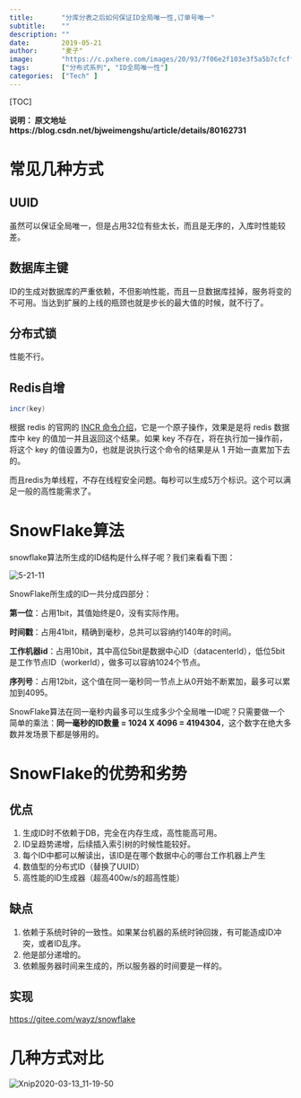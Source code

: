 ```yaml
---
title:       "分库分表之后如何保证ID全局唯一性,订单号唯一"
subtitle:    ""
description: ""
date:        2019-05-21
author:      "麦子"
image:       "https://c.pxhere.com/images/20/93/7f06e2f103e3f5a5b7cfcffaa709-1433419.jpg!d"
tags:        ["分布式系列", "ID全局唯一性"]
categories:  ["Tech" ]
---
```


[TOC]

**说明： 原文地址https://blog.csdn.net/bjweimengshu/article/details/80162731**

# 常见几种方式

## UUID

虽然可以保证全局唯一，但是占用32位有些太长，而且是无序的，入库时性能较差。

## 数据库主键

 ID的生成对数据库的严重依赖，不但影响性能，而且一旦数据库挂掉，服务将变的不可用。当达到扩展的上线的瓶颈也就是步长的最大值的时候，就不行了。

## 分布式锁

性能不行。 

## Redis自增

```java
incr(key)
```

根据 redis 的官网的  [INCR 命令介绍](https://redis.io/commands/incr)，它是一个原子操作，效果是是将 redis 数据库中 key 的值加一并且返回这个结果。如果 key 不存在，将在执行加一操作前，将这个 key 的值设置为0，也就是说执行这个命令的结果是从 1 开始一直累加下去的。

而且redis为单线程，不存在线程安全问题。每秒可以生成5万个标识。这个可以满足一般的高性能需求了。

# SnowFlake算法

snowflake算法所生成的ID结构是什么样子呢？我们来看看下图：

![5-21-11](/img/5-21-11.jpeg)

SnowFlake所生成的ID一共分成四部分：

**第一位**：占用1bit，其值始终是0，没有实际作用。

**时间戳**：占用41bit，精确到毫秒，总共可以容纳约140年的时间。

**工作机器id**：占用10bit，其中高位5bit是数据中心ID（datacenterId），低位5bit是工作节点ID（workerId），做多可以容纳1024个节点。

**序列号**：占用12bit，这个值在同一毫秒同一节点上从0开始不断累加，最多可以累加到4095。

SnowFlake算法在同一毫秒内最多可以生成多少个全局唯一ID呢？只需要做一个简单的乘法：**同一毫秒的ID数量 = 1024 X 4096 =  4194304**，这个数字在绝大多数并发场景下都是够用的。

# SnowFlake的优势和劣势



## 优点

1.  生成ID时不依赖于DB，完全在内存生成，高性能高可用。
2.  ID呈趋势递增，后续插入索引树的时候性能较好。
3.  每个ID中都可以解读出，该ID是在哪个数据中心的哪台工作机器上产生
4.  数值型的分布式ID（替换了UUID）
5.  高性能的ID生成器（超高400w/s的超高性能）



## 缺点

1. 依赖于系统时钟的一致性。如果某台机器的系统时钟回拨，有可能造成ID冲突，或者ID乱序。
2.  他是部分递增的。 
3.  依赖服务器时间来生成的，所以服务器的时间要是一样的。 



## 实现

<https://gitee.com/wayz/snowflake>

# 几种方式对比

![Xnip2020-03-13_11-19-50](/img/Xnip2020-03-13_11-19-50.png)

